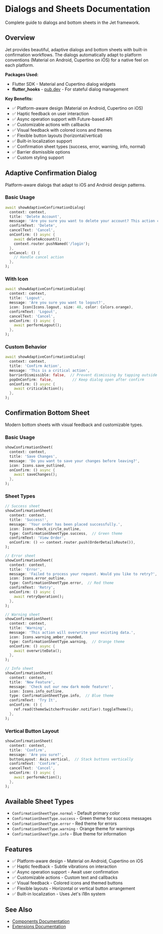 # Dialogs and Sheets Documentation

Complete guide to dialogs and bottom sheets in the Jet framework.

## Overview

Jet provides beautiful, adaptive dialogs and bottom sheets with built-in confirmation workflows. The dialogs automatically adapt to platform conventions (Material on Android, Cupertino on iOS) for a native feel on each platform.

**Packages Used:**
- Flutter SDK - Material and Cupertino dialog widgets
- **flutter_hooks** - [pub.dev](https://pub.dev/packages/flutter_hooks) - For stateful dialog management

**Key Benefits:**
- ✅ Platform-aware design (Material on Android, Cupertino on iOS)
- ✅ Haptic feedback on user interaction
- ✅ Async operation support with Future-based API
- ✅ Customizable actions with callbacks
- ✅ Visual feedback with colored icons and themes
- ✅ Flexible button layouts (horizontal/vertical)
- ✅ Built-in localization support
- ✅ Confirmation sheet types (success, error, warning, info, normal)
- ✅ Barrier dismissible options
- ✅ Custom styling support

## Adaptive Confirmation Dialog

Platform-aware dialogs that adapt to iOS and Android design patterns.

### Basic Usage

```dart
await showAdaptiveConfirmationDialog(
  context: context,
  title: 'Delete Account',
  message: 'Are you sure you want to delete your account? This action cannot be undone.',
  confirmText: 'Delete',
  cancelText: 'Cancel',
  onConfirm: () async {
    await deleteAccount();
    context.router.pushNamed('/login');
  },
  onCancel: () {
    // Handle cancel action
  },
);
```

### With Icon

```dart
await showAdaptiveConfirmationDialog(
  context: context,
  title: 'Logout',
  message: 'Are you sure you want to logout?',
  icon: Icon(Icons.logout, size: 48, color: Colors.orange),
  confirmText: 'Logout',
  cancelText: 'Cancel',
  onConfirm: () async {
    await performLogout();
  },
);
```

### Custom Behavior

```dart
await showAdaptiveConfirmationDialog(
  context: context,
  title: 'Confirm Action',
  message: 'This is a critical action',
  barrierDismissible: false,  // Prevent dismissing by tapping outside
  popOnConfirm: false,         // Keep dialog open after confirm
  onConfirm: () async {
    await criticalAction();
  },
);
```

## Confirmation Bottom Sheet

Modern bottom sheets with visual feedback and customizable types.

### Basic Usage

```dart
showConfirmationSheet(
  context: context,
  title: 'Save Changes',
  message: 'Do you want to save your changes before leaving?',
  icon: Icons.save_outlined,
  onConfirm: () async {
    await saveChanges();
  },
);
```

### Sheet Types

```dart
// Success sheet
showConfirmationSheet(
  context: context,
  title: 'Success!',
  message: 'Your order has been placed successfully.',
  icon: Icons.check_circle_outline,
  type: ConfirmationSheetType.success,  // Green theme
  confirmText: 'View Order',
  onConfirm: () => context.router.push(OrderDetailsRoute()),
);

// Error sheet
showConfirmationSheet(
  context: context,
  title: 'Error',
  message: 'Failed to process your request. Would you like to retry?',
  icon: Icons.error_outline,
  type: ConfirmationSheetType.error,  // Red theme
  confirmText: 'Retry',
  onConfirm: () async {
    await retryOperation();
  },
);

// Warning sheet
showConfirmationSheet(
  context: context,
  title: 'Warning',
  message: 'This action will overwrite your existing data.',
  icon: Icons.warning_amber_rounded,
  type: ConfirmationSheetType.warning,  // Orange theme
  onConfirm: () async {
    await overwriteData();
  },
);

// Info sheet
showConfirmationSheet(
  context: context,
  title: 'New Feature',
  message: 'Check out our new dark mode feature!',
  icon: Icons.info_outline,
  type: ConfirmationSheetType.info,  // Blue theme
  confirmText: 'Try It',
  onConfirm: () {
    ref.read(themeSwitcherProvider.notifier).toggleTheme();
  },
);
```

### Vertical Button Layout

```dart
showConfirmationSheet(
  context: context,
  title: 'Confirm',
  message: 'Are you sure?',
  buttonLayout: Axis.vertical,  // Stack buttons vertically
  confirmText: 'Confirm',
  cancelText: 'Cancel',
  onConfirm: () async {
    await performAction();
  },
);
```

## Available Sheet Types

- `ConfirmationSheetType.normal` - Default primary color
- `ConfirmationSheetType.success` - Green theme for success messages
- `ConfirmationSheetType.error` - Red theme for errors
- `ConfirmationSheetType.warning` - Orange theme for warnings
- `ConfirmationSheetType.info` - Blue theme for information

## Features

- ✅ Platform-aware design - Material on Android, Cupertino on iOS
- ✅ Haptic feedback - Subtle vibrations on interaction
- ✅ Async operation support - Await user confirmation
- ✅ Customizable actions - Custom text and callbacks
- ✅ Visual feedback - Colored icons and themed buttons
- ✅ Flexible layouts - Horizontal or vertical button arrangement
- ✅ Built-in localization - Uses Jet's i18n system

## See Also

- [Components Documentation](COMPONENTS.md)
- [Extensions Documentation](EXTENSIONS.md)

